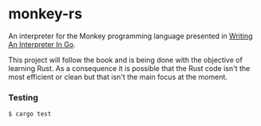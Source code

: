 # monkey-rs

An interpreter for the Monkey programming language presented in 
[Writing An Interpreter In Go](https://interpreterbook.com/).

This project will follow the book and is being done with the objective of learning Rust. As a consequence
it is possible that the Rust code isn't the most efficient or clean but that isn't the main focus at the moment.


### Testing

```bash
$ cargo test
```
